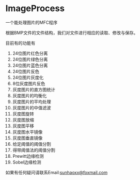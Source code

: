 # ImageProcess
一个能处理图片的MFC程序

根据BMP文件的文件结构，我们对文件进行相应的读取、修改与保存。

目前有的功能有
1. 24位图片红色分离
2. 24位图片绿色分离
3. 24位图片蓝色分离
4. 24位图片反色
5. 24位图片灰度化
6. 8位灰度图片反色
7. 灰度图片的直方图统计
8. 灰度图片的均衡化
9. 灰度图片的平均处理
10. 灰度图片的中值滤波
11. 灰度图旋转
12. 灰度图放缩
13. 灰度图平移
14. 灰度图水平镜像
15. 灰度图垂直镜像
16. 给定阈值的阈值分割
17. 得带阈值法的阈值分割
18. Prewitt边缘检测
19. Sobel边缘检测

如果有任何疑问请联系Email:sunhaoxx@foxmail.com
